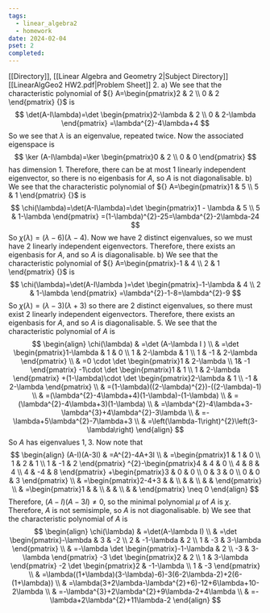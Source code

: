 ```yaml
---
tags:
  - linear_algebra2
  - homework
date: 2024-02-04
pset: 2
completed:
---
```

[[Directory]], [[Linear Algebra and Geometry 2|Subject Directory]]
[[LinearAlgGeo2 HW2.pdf|Problem Sheet]]
2. 
a)
We see that the characteristic polynomial of ${} A=\begin{pmatrix}2 & 2 \\ 0 & 2 \end{pmatrix}  {}$ is
$$
\det(A-I\lambda)=\det \begin{pmatrix}2-\lambda & 2   \\ 0 & 2-\lambda \end{pmatrix} =\lambda^{2}-4\lambda+4
$$
So we see that $\lambda$ is an eigenvalue, repeated twice. Now the associated eigenspace is 
$$
\ker (A-I\lambda)=\ker \begin{pmatrix}0 & 2 \\ 0 & 0 \end{pmatrix} 
$$
has dimension 1. Therefore, there can be at most 1 linearly independent eigenvector, so there is no eigenbasis for $A$, so $A$ is not diagonalisable. 
b)
We see that the characteristic polynomial of ${} A=\begin{pmatrix}1 & 5 \\ 5 & 1 \end{pmatrix}  {}$ is
$$
\chi(\lambda)=\det(A-I\lambda)=\det \begin{pmatrix}1 - \lambda & 5   \\ 5 & 1-\lambda \end{pmatrix} =(1-\lambda)^{2}-25=\lambda^{2}-2\lambda-24
$$
So ${} \chi(\lambda)=(\lambda-6)(\lambda-4) {}$. Now we have 2 distinct eigenvalues, so we must have 2 linearly independent eigenvectors. Therefore, there exists an eigenbasis for $A$, and so $A {}$ is diagonalisable. 
b)
We see that the characteristic polynomial of ${} A=\begin{pmatrix}-1 & 4 \\ 2 & 1 \end{pmatrix}  {}$ is
$$
\chi(\lambda)=\det(A-I\lambda )=\det \begin{pmatrix}-1-\lambda & 4 \\ 2 & 1-\lambda \end{pmatrix} =\lambda^{2}-1-8=\lambda^{2}-9
$$
So ${} \chi(\lambda)=(\lambda-3)(\lambda+3) {}$ so there are ${} 2 {}$ distinct eigenvalues, so there must exist 2 linearly independent eigenvectors. Therefore, there exists an eigenbasis for ${} A$, and so $A$ is diagonalisable.
5. 
We see that the characteristic polynomial of $A$ is 
$$
\begin{align}
\chi(\lambda) & =\det (A-\lambda I ) \\
 & =\det \begin{pmatrix}1-\lambda & 1 & 0 \\ 1 & 2-\lambda & 1 \\ 1 & -1 & 2-\lambda \end{pmatrix}  \\
 & =0 \cdot \det \begin{pmatrix}1 & 2-\lambda \\  1& -1 \end{pmatrix} -1\cdot  \det \begin{pmatrix}1 & 1 \\ 1 & 2-\lambda \end{pmatrix} +(1-\lambda)\cdot  \det \begin{pmatrix}2-\lambda & 1 \\ -1 & 2-\lambda \end{pmatrix}  \\
 & =(1-\lambda)((2-\lambda)^{2})-((2-\lambda)-1) \\
 & =(\lambda^{2}-4\lambda+4)(1-\lambda)-(1-\lambda) \\
 & =(\lambda^{2}-4\lambda+3)(1-\lambda) \\
 & =\lambda^{2}-4\lambda+3-\lambda^{3}+4\lambda^{2}-3\lambda \\
 & =-\lambda+5\lambda^{2}-7\lambda+3 \\
 & =\left(\lambda-1\right)^{2}\left(3-\lambda\right)
\end{align}
$$
So $A {}$ has eigenvalues ${} 1,\, 3 {}$. Now note that 
$$
\begin{align}
 (A-I)(A-3I) & =A^{2}-4A+3I   \\
 & =\begin{pmatrix}1 & 1 & 0 \\ 1 & 2 & 1 \\ 1 & -1 & 2 \end{pmatrix} ^{2}-\begin{pmatrix}4 & 4 & 0 \\ 4 & 8 & 4 \\ 4 & -4 & 8 \end{pmatrix} +\begin{pmatrix}3 & 0 & 0 \\ 0 & 3 & 0 \\ 0 & 0 & 3 \end{pmatrix}  \\
 & =\begin{pmatrix}2-4+3 &  &  \\  &  &  \\  &  &  \end{pmatrix}  \\
 & =\begin{pmatrix}1 &  &  \\  &  &  \\  &  &  \end{pmatrix} \neq 0
 \end{align}
$$
Therefore, ${} (A-I)(A-3I)\neq 0 {}$, so the minimal polynomial $\mu {}$ of ${} A {}$ is $\chi$. Therefore, $A$ is not semisimple, so $A {}$ is not diagonalisable.
b)
We see that the characteristic polynomial of $A$ is 
$$
\begin{align}
\chi(\lambda) & =\det(A-\lambda I) \\
 & =\det \begin{pmatrix}-\lambda & 3 & -2 \\ 2 & -1-\lambda & 2 \\ 1 & -3 & 3-\lambda \end{pmatrix}  \\
 & =-\lambda \det \begin{pmatrix}-1-\lambda & 2 \\ -3 & 3-\lambda \end{pmatrix} -3 \det \begin{pmatrix}2 & 2 \\ 1 & 3-\lambda \end{pmatrix} -2 \det \begin{pmatrix}2 & -1-\lambda \\ 1 & -3 \end{pmatrix}  \\
 & =\lambda((1+\lambda)(3-\lambda)-6)-3(6-2\lambda-2)+2(6-(1+\lambda)) \\
 & =\lambda(3+2\lambda-\lambda^{2}+6)-12+6\lambda+10-2\lambda \\
 & =-\lambda^{3}+2\lambda^{2}+9\lambda-2+4\lambda \\
 & =-\lambda+2\lambda^{2}+11\lambda-2
\end{align}
$$
